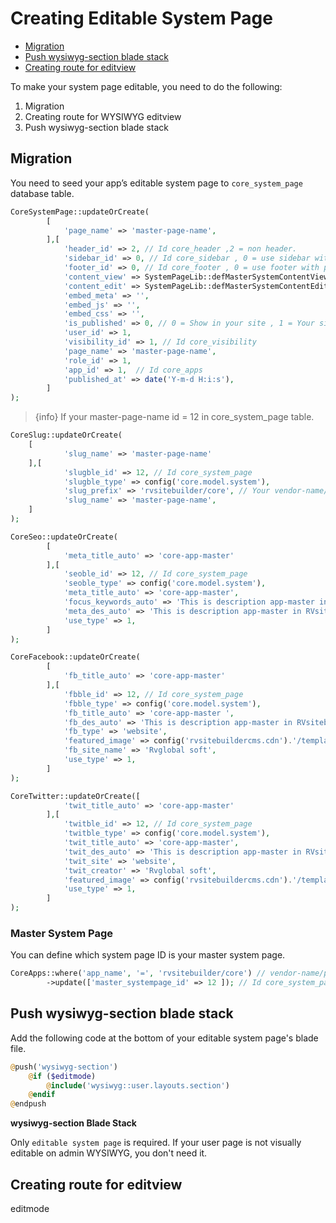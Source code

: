 # Creating Editable System Page

- [Migration](#Migration)
- [Push wysiwyg-section blade stack](#Push-wysiwyg-section-blade-stack)
- [Creating route for editview](#Creating-route-for-editview)

To make your system page editable, you need to do the following:

1. Migration
2. Creating route for WYSIWYG editview
3. Push wysiwyg-section blade stack

<a name="Migration"></a>

## Migration

You need to seed your app’s editable system page to `core_system_page` database table.

```php
CoreSystemPage::updateOrCreate(
        [
            'page_name' => 'master-page-name',
        ],[
            'header_id' => 2, // Id core_header ,2 = non header.
            'sidebar_id' => 0, // Id core_sidebar , 0 = use sidebar with parent page.
            'footer_id' => 0, // Id core_footer , 0 = use footer with parent page.
            'content_view' => SystemPageLib::defMasterSystemContentView(),
            'content_edit' => SystemPageLib::defMasterSystemContentEdit(),
            'embed_meta' => '',
            'embed_js' => '',
            'embed_css' => '',
            'is_published' => 0, // 0 = Show in your site , 1 = Your site doesn't show.
            'user_id' => 1,
            'visibility_id' => 1, // Id core_visibility
            'page_name' => 'master-page-name',
            'role_id' => 1,
            'app_id' => 1,  // Id core_apps
            'published_at' => date('Y-m-d H:i:s'),
        ]
);
```

> {info} If your master-page-name id = 12 in core_system_page table.

```php
CoreSlug::updateOrCreate(
    [
            'slug_name' => 'master-page-name'
    ],[
            'slugble_id' => 12, // Id core_system_page
            'slugble_type' => config('core.model.system'),
            'slug_prefix' => 'rvsitebuilder/core', // Your vendor-name/project-name
            'slug_name' => 'master-page-name',
    ]
);

```

```php
CoreSeo::updateOrCreate(
        [
            'meta_title_auto' => 'core-app-master'
        ],[
            'seoble_id' => 12, // Id core_system_page
            'seoble_type' => config('core.model.system'),
            'meta_title_auto' => 'core-app-master',
            'focus_keywords_auto' => 'This is description app-master in RVsitebuilder CMS',
            'meta_des_auto' => 'This is description app-master in RVsitebuilder CMS',
            'use_type' => 1,
        ]
);
```

```php
CoreFacebook::updateOrCreate(
        [
            'fb_title_auto' => 'core-app-master'
        ],[
            'fbble_id' => 12, // Id core_system_page
            'fbble_type' => config('core.model.system'),
            'fb_title_auto' => 'core-app-master ',
            'fb_des_auto' => 'This is description app-master in RVsitebuilder CMS',
            'fb_type' => 'website',
            'featured_image' => config('rvsitebuildercms.cdn').'/templates/rvs_library/imageslibrary_v6/mrv_300x360/    otherimage/L/solidstockart-stock-photo-an-image-of-a-nice-autumn-la-568050.jpg',
            'fb_site_name' => 'Rvglobal soft',
            'use_type' => 1,
        ]
);
```

```php
CoreTwitter::updateOrCreate([
            'twit_title_auto' => 'core-app-master'
        ],[
            'twitble_id' => 12, // Id core_system_page
            'twitble_type' => config('core.model.system'),
            'twit_title_auto' => 'core-app-master',
            'twit_des_auto' => 'This is description app-master in RVsitebuilder CMS',
            'twit_site' => 'website',
            'twit_creator' => 'Rvglobal soft',
            'featured_image' => config('rvsitebuildercms.cdn').'/templates/rvs_library/imageslibrary_v6/mrv_300x360/otherimage/L/solidstockart-stock-photo-an-image-of-a-nice-autumn-la-568050.jpg',
            'use_type' => 1,
        ]
);
```

### Master System Page

You can define which system page ID is your master system page.

```php
CoreApps::where('app_name', '=', 'rvsitebuilder/core') // vendor-name/package-name
        ->update(['master_systempage_id' => 12 ]); // Id core_system_page
```

<a name="Push-wysiwyg-section-blade-stack"></a>

## Push wysiwyg-section blade stack

Add the following code at the bottom of your editable system page's blade file.

```php
@push('wysiwyg-section')
    @if ($editmode)
        @include('wysiwyg::user.layouts.section')
    @endif
@endpush
```

**wysiwyg-section Blade Stack**

Only `editable system page` is required. If your user page is not visually editable on admin WYSIWYG, you don't need it.

<a name="Creating-route-for-editview"></a>

## Creating route for editview

editmode
